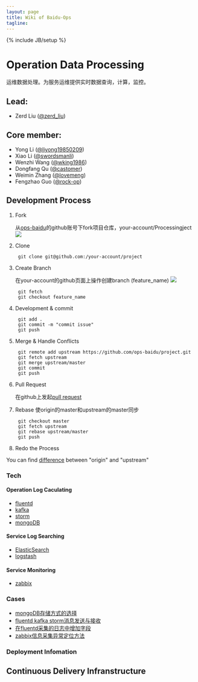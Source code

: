 ```yaml
---
layout: page
title: Wiki of Baidu-Ops
tagline: 
---
```

{% include JB/setup %}

# Operation Data Processing

运维数据处理。为服务运维提供实时数据查询，计算，监控。

## Lead: 

- Zerd Liu ([@zerd_liu](http://github.com/zerdliu))

## Core member: 

- Yong Li ([@liyong19850209](http://github.com/liyong19850209))
- Xiao Li ([@swordsmanli](http://github.com/swordsmanli))
- Wenzhi Wang ([@wking1986](http://github.com/wking1986))
- Dongfang Qu ([@castomer](http://github.com/castomer))
- Weimin Zhang ([@lovemeng](http://github.com/lovemeng))
- Fengzhao Guo ([@rock-op](http://github.com/rock-op))

## Development Process

1. Fork 

   从[ops-baidu](https://github.com/ops-baidu)的github账号下fork项目仓库，your-account/Processingject
   ![](https://github-images.s3.amazonaws.com/help/Bootcamp-Fork.png)

1. Clone

		git clone git@github.com:/your-account/project

1. Create Branch

   在your-account的github页面上操作创建branch (feature_name)
   ![](https://github-images.s3.amazonaws.com/help/branch-selection-dropdown.png)

		git fetch
		git checkout feature_name

1. Development & commit 

		git add .
		git commit -m "commit issue"
		git push

1. Merge & Handle Conflicts

		git remote add upstream https://github.com/ops-baidu/project.git
		git fetch upstream
		git merge upstream/master
		git commit
		git push

1. Pull Request

   在github上发起[pull request](https://help.github.com/articles/creating-a-pull-request)

1. Rebase
   使origin的master和upstream的master同步

		git checkout master
		git fetch upstream
		git rebase upstream/master
		git push

1. Redo the Process

You can find [difference](http://stackoverflow.com/questions/9257533/what-is-the-difference-between-origin-and-upstream-in-github) between "origin" and "upstream"

### Tech
#### Operation Log Caculating

- [fluentd](/tech/fluentd/)
- [kafka](/tech/kafka/)
- [storm](/tech/storm/)
- [mongoDB]()

#### Service Log Searching

- [ElasticSearch](/tech/es/)
- [logstash](/tech/logstash/)

#### Service Monitoring

- [zabbix]()

### Cases

- [mongoDB存储方式的选择]()
- [fluentd kafka storm消息发送与接收]()
- [在fluentd采集的日志中增加字段]()
- [zabbix信息采集异常定位方法]()

### Deployment Infomation

## Continuous Delivery Infranstructure



